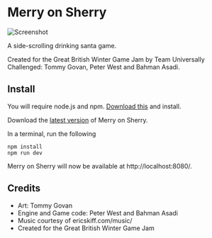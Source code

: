 Merry on Sherry
===

![Screenshot](https://raw.github.com/time-traveling-pineapple/winter-game-jam/master/merry_1.png)

A side-scrolling drinking santa game.

Created for the Great British Winter Game Jam by Team Universally Challenged: Tommy Govan, Peter West and Bahman Asadi.

Install
---

You will require node.js and npm. [Download this](http://nodejs.org/) and install.

Download the [latest version](https://github.com/time-traveling-pineapple/winter-game-jam/archive/master.zip) of Merry on Sherry.

In a terminal, run the following
```
npm install
npm run dev
```

Merry on Sherry will now be available at http://localhost:8080/.

Credits
---
* Art: Tommy Govan
* Engine and Game code: Peter West and Bahman Asadi
* Music courtesy of ericskiff.com/music/
* Created for the Great British Winter Game Jam
